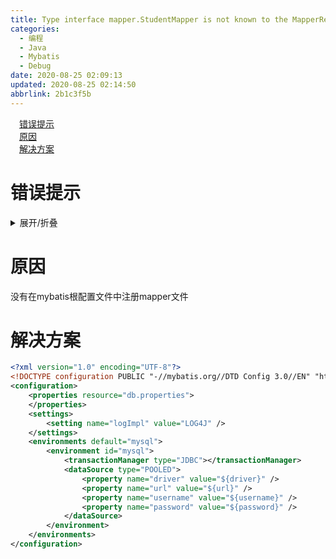 ```yaml
---
title: Type interface mapper.StudentMapper is not known to the MapperRegistry
categories: 
  - 编程
  - Java
  - Mybatis
  - Debug
date: 2020-08-25 02:09:13
updated: 2020-08-25 02:14:50
abbrlink: 2b1c3f5b
---
```

<div id='my_toc'><a href="/blog/2b1c3f5b/#错误提示" class="header_1">错误提示</a>&nbsp;<br><a href="/blog/2b1c3f5b/#原因" class="header_1">原因</a>&nbsp;<br><a href="/blog/2b1c3f5b/#解决方案" class="header_1">解决方案</a>&nbsp;<br></div>
<style>.header_1{margin-left: 1em;}.header_2{margin-left: 2em;}.header_3{margin-left: 3em;}.header_4{margin-left: 4em;}.header_5{margin-left: 5em;}.header_6{margin-left: 6em;}</style>
<!--more-->
<script>if (navigator.platform.search('arm')==-1){document.getElementById('my_toc').style.display = 'none';}var e,p = document.getElementsByTagName('p');while (p.length>0) {e = p[0];e.parentElement.removeChild(e);}</script>

<!--end-->
# 错误提示

<details><summary>展开/折叠</summary><pre>
org.apache.ibatis.binding.BindingException: Type interface mapper.StudentMapper is not known to the MapperRegistry.
	at org.apache.ibatis.binding.MapperRegistry.getMapper(MapperRegistry.java:47)
	at org.apache.ibatis.session.Configuration.getMapper(Configuration.java:779)
	at org.apache.ibatis.session.defaults.DefaultSqlSession.getMapper(DefaultSqlSession.java:291)
	at test.OneToManyTest3.main(OneToManyTest3.java:14)
</pre></details>

# 原因
没有在mybatis根配置文件中注册mapper文件
# 解决方案
```xml
<?xml version="1.0" encoding="UTF-8"?>
<!DOCTYPE configuration PUBLIC "-//mybatis.org//DTD Config 3.0//EN" "http://mybatis.org/dtd/mybatis-3-config.dtd" >
<configuration>
    <properties resource="db.properties">
    </properties>
    <settings>
        <setting name="logImpl" value="LOG4J" />
    </settings>
    <environments default="mysql">
        <environment id="mysql">
            <transactionManager type="JDBC"></transactionManager>
            <dataSource type="POOLED">
                <property name="driver" value="${driver}" />
                <property name="url" value="${url}" />
                <property name="username" value="${username}" />
                <property name="password" value="${password}" />
            </dataSource>
        </environment>
    </environments>
</configuration>
```
